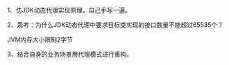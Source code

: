1、仿JDK动态代理实现原理，自己手写一遍。

2、思考：为什么JDK动态代理中要求目标类实现的接口数量不能超过65535个？

JVM内存大小限制2字节

3、结合自身的业务场景用代理模式进行重构。
